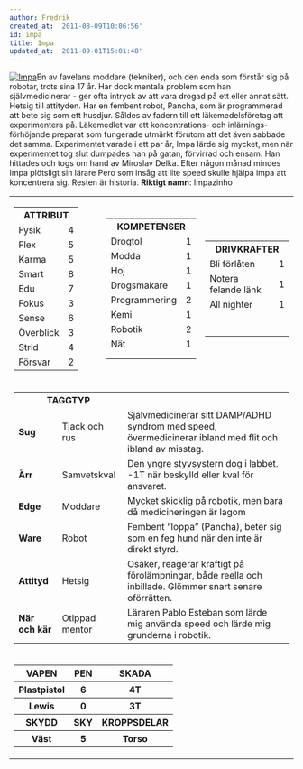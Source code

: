 ```yaml
---
author: Fredrik
created_at: '2011-08-09T10:06:56'
id: impa
title: Impa
updated_at: '2011-09-01T15:01:48'
---
```

[<img src="http://kampanj.ripperdoc.net/wp-content/uploads/aziz2-prison-208x300.jpg" title="Impa" class="alignright size-medium wp-image-1129" />]En av favelans moddare (tekniker), och den enda som förstår sig på robotar, trots sina 17 år. Har dock mentala problem som han självmedicinerar - ger ofta intryck av att vara drogad på ett eller annat sätt. Hetsig till attityden. Har en fembent robot, Pancha, som är programmerad att bete sig som ett husdjur. Såldes av fadern till ett läkemedelsföretag att experimentera på. Läkemedlet var ett koncentrations- och inlärnings-förhöjande preparat som fungerade utmärkt förutom att det även sabbade det samma. Experimentet varade i ett par år, Impa lärde sig mycket, men när experimentet tog slut dumpades han på gatan, förvirrad och ensam. Han hittades och togs om hand av Miroslav Delka. Efter någon månad mindes Impa plötsligt sin lärare Pero som insåg att lite speed skulle hjälpa impa att koncentrera sig. Resten är historia. **Riktigt namn**: Impazinho

<table data-border="1"><colgroup><col style="width: 33%" /><col style="width: 33%" /><col style="width: 33%" /></colgroup><tbody><tr class="odd"><td><table><tbody><tr class="header"><th colspan="2">ATTRIBUT</th></tr><tr class="odd"><td>Fysik</td><td>4</td></tr><tr class="even"><td>Flex</td><td>5</td></tr><tr class="odd"><td>Karma</td><td>5</td></tr><tr class="even"><td>Smart</td><td>8</td></tr><tr class="odd"><td>Edu</td><td>7</td></tr><tr class="even"><td>Fokus</td><td>3</td></tr><tr class="odd"><td>Sense</td><td>6</td></tr><tr class="even"><td>Överblick</td><td>3</td></tr><tr class="odd"><td>Strid</td><td>4</td></tr><tr class="even"><td>Försvar</td><td>2</td></tr></tbody></table></td><td><table><tbody><tr class="header"><th colspan="2">KOMPETENSER</th></tr><tr class="odd"><td>Drogtol</td><td>1</td></tr><tr class="even"><td>Modda</td><td>1</td></tr><tr class="odd"><td>Hoj</td><td>1</td></tr><tr class="even"><td>Drogsmakare</td><td>1</td></tr><tr class="odd"><td>Programmering</td><td>2</td></tr><tr class="even"><td>Kemi</td><td>1</td></tr><tr class="odd"><td>Robotik</td><td>2</td></tr><tr class="even"><td>Nät</td><td>1</td></tr><tr class="odd"><td></td><td></td></tr><tr class="even"><td></td><td></td></tr></tbody></table></td><td><table><tbody><tr class="header"><th colspan="2">DRIVKRAFTER</th></tr><tr class="odd"><td>Bli förlåten</td><td>1</td></tr><tr class="even"><td>Notera felande länk</td><td>1</td></tr><tr class="odd"><td>All nighter</td><td>1</td></tr><tr class="even"><td></td><td></td></tr><tr class="odd"><td></td><td></td></tr><tr class="even"><td></td><td></td></tr><tr class="odd"><td></td><td></td></tr><tr class="even"><td></td><td></td></tr><tr class="odd"><td></td><td></td></tr><tr class="even"><td></td><td></td></tr></tbody></table></td></tr><tr class="even"><td colspan="3"><table><tbody><tr class="header"><th colspan="3">TAGGTYP</th><th></th><th></th><th></th></tr><tr class="odd"><td><strong>Sug</strong></td><td colspan="2">Tjack och rus</td><td colspan="3">Självmedicinerar sitt DAMP/ADHD syndrom med speed, övermedicinerar ibland med flit och ibland av misstag.</td></tr><tr class="even"><td><strong>Ärr</strong></td><td colspan="2">Samvetskval</td><td colspan="3">Den yngre styvsystern dog i labbet. -1T när beskylld eller kval för ansvaret.</td></tr><tr class="odd"><td><strong>Edge</strong></td><td colspan="2">Moddare</td><td colspan="3">Mycket skicklig på robotik, men bara då medicineringen är lagom</td></tr><tr class="even"><td><strong>Ware</strong></td><td colspan="2">Robot</td><td colspan="3">Fembent “loppa” (Pancha), beter sig som en feg hund när den inte är direkt styrd.</td></tr><tr class="odd"><td><strong>Attityd</strong></td><td colspan="2">Hetsig</td><td colspan="3">Osäker, reagerar kraftigt på förolämpningar, både reella och inbillade. Glömmer snart senare oförrätten.</td></tr><tr class="even"><td><strong>När och kär</strong></td><td colspan="2">Otippad mentor</td><td colspan="3">Läraren Pablo Esteban som lärde mig använda speed och lärde mig grunderna i robotik.</td></tr></tbody></table></td></tr><tr class="odd"><td colspan="3"><table><tbody><tr class="header"><th>VAPEN</th><th>PEN</th><th>SKADA</th></tr><tr class="odd"><th>Plastpistol</th><th>6</th><th>4T</th></tr><tr class="even"><th>Lewis</th><th>0</th><th>3T</th></tr><tr class="odd"><th>SKYDD</th><th>SKY</th><th>KROPPSDELAR</th></tr><tr class="even"><th>Väst</th><th>5</th><th>Torso</th></tr></tbody></table></td></tr></tbody></table>

  [<img src="http://kampanj.ripperdoc.net/wp-content/uploads/aziz2-prison-208x300.jpg" title="Impa" class="alignright size-medium wp-image-1129" />]: http://kampanj.ripperdoc.net/wp-content/uploads/aziz2-prison.jpg